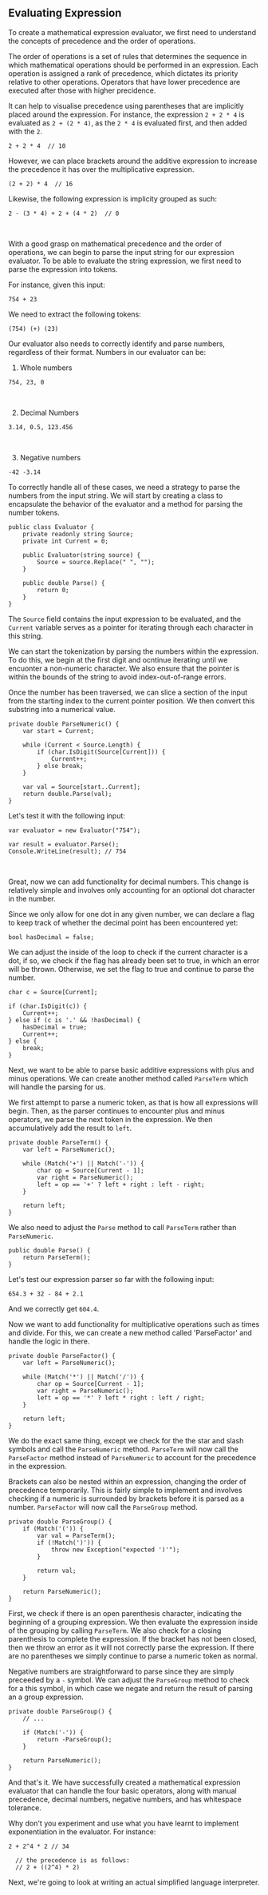 ## Evaluating Expression

To create a mathematical expression evaluator, we first need to understand the concepts of precedence and the order of operations.

The order of operations is a set of rules that determines the sequence in which mathematical operations should be performed in an expression. Each operation is assigned a rank of precedence, which dictates its priority relative to other operations. Operators that have lower precedence are executed after those with higher precidence.

It can help to visualise precedence using parentheses that are implicitly placed around the expression. For instance, the expression `2 + 2 * 4` is evaluated as `2 + (2 * 4)`, as the `2 * 4` is evaluated first, and then added with the `2`.

```
2 + 2 * 4  // 10
```

However, we can place brackets around the additive expression to increase the precedence it has over the multiplicative expression.

```
(2 + 2) * 4  // 16
```

Likewise, the following expression is implicity grouped as such:

```
2 - (3 * 4) + 2 + (4 * 2)  // 0
```

<br/>

With a good grasp on mathematical precedence and the order of operations, we can begin to parse the input string for our expression evaluator. To be able to evaluate the string expression, we first need to parse the expression into tokens.

For instance, given this input:

```
754 + 23
```

We need to extract the following tokens:

```
(754) (+) (23)
```

Our evaluator also needs to correctly identify and parse numbers, regardless of their format. Numbers in our evaluator can be:


1. Whole numbers
```
754, 23, 0
```

<br/>

2. Decimal Numbers
```
3.14, 0.5, 123.456
```

<br/>

3. Negative numbers
```
-42 -3.14
```

To correctly handle all of these cases, we need a strategy to parse the numbers from the input string. We will start by creating a class to encapsulate the behavior of the evaluator and a method for parsing the number tokens.


```
public class Evaluator {
    private readonly string Source;
    private int Current = 0;

    public Evaluator(string source) {
        Source = source.Replace(" ", "");
    }

    public double Parse() {
        return 0;
    }
}
```

The `Source` field contains the input expression to be evaluated, and the `Current` variable serves as a pointer for iterating through each character in this string.

We can start the tokenization by parsing the numbers within the expression. To do this, we begin at the first digit and ocntinue iterating until we encuonter a non-numeric character. We also ensure that the pointer is within the bounds of the string to avoid index-out-of-range errors.

Once the number has been traversed, we can slice a section of the input from the starting index to the current pointer position. We then convert this substring into a numerical value.

```
private double ParseNumeric() {
    var start = Current;

    while (Current < Source.Length) {
        if (char.IsDigit(Source[Current])) {
            Current++;
        } else break;
    }

    var val = Source[start..Current];
    return double.Parse(val);
}
```

Let's test it with the following input:

```
var evaluator = new Evaluator("754");

var result = evaluator.Parse();
Console.WriteLine(result); // 754
```

<br/>

Great, now we can add functionality for decimal numbers. This change is relatively simple and involves only accounting for an optional dot character in the number.

Since we only allow for one dot in any given number, we can declare a flag to keep track of whether the decimal point has been encountered yet:

```
bool hasDecimal = false;
```

We can adjust the inside of the loop to check if the current character is a dot, if so, we check if the flag has already been set to true, in which an error will be thrown. Otherwise, we set the flag to true and continue to parse the number.

```
char c = Source[Current];

if (char.IsDigit(c)) {
    Current++;
} else if (c is '.' && !hasDecimal) {
    hasDecimal = true;
    Current++;
} else {
    break;
}
```

Next, we want to be able to parse basic additive expressions with plus and minus operations. We can create another method called `ParseTerm` which will handle the parsing for us.

We first attempt to parse a numeric token, as that is how all expressions will begin. Then, as the parser continues to encounter plus and minus operators, we parse the next token in the expression. We then accumulatively add the result to `left`.

```
private double ParseTerm() {
    var left = ParseNumeric();

    while (Match('+') || Match('-')) {
        char op = Source[Current - 1];
        var right = ParseNumeric();
        left = op == '+' ? left + right : left - right;
    }

    return left;
}
```

We also need to adjust the `Parse` method to call `ParseTerm` rather than `ParseNumeric`.

```
public double Parse() {
    return ParseTerm();
}
```

Let's test our expression parser so far with the following input:

```
654.3 + 32 - 84 + 2.1
```

And we correctly get `604.4`.

Now we want to add functionality for multiplicative operations such as times and divide. For this, we can create a new method called 'ParseFactor' and handle the logic in there.

```
private double ParseFactor() {
    var left = ParseNumeric();

    while (Match('*') || Match('/')) {
        char op = Source[Current - 1];
        var right = ParseNumeric();
        left = op == '*' ? left * right : left / right;
    }

    return left;
}
```

We do the exact same thing, except we check for the the star and slash symbols and call the `ParseNumeric` method. `ParseTerm` will now call the `ParseFactor` method instead of `ParseNumeric` to account for the precedence in the expression.

Brackets can also be nested within an expression, changing the order of precedence temporarily. This is fairly simple to implement and involves checking if a numeric is surrounded by brackets before it is parsed as a number. `ParseFactor` will now call the `ParseGroup` method.

```
private double ParseGroup() {
    if (Match('(')) {
        var val = ParseTerm();
        if (!Match(')')) {
            throw new Exception("expected ')'");
        }

        return val;
    }

    return ParseNumeric();
}
```

First, we check if there is an open parenthesis character, indicating the beginning of a grouping expression. We then evaluate the expression inside of the grouping by calling `ParseTerm`. We also check for a closing parenthesis to complete the expression. If the bracket has not been closed, then we throw an error as it will not correctly parse the expression. If there are no parentheses we simply continue to parse a numeric token as normal.

Negative numbers are straightforward to parse since they are simply preceeded by a `-` symbol. We can adjust the `ParseGroup` method to check for a this symbol, in which case we negate and return the result of parsing an a group expression.

```
private double ParseGroup() {
    // ...

    if (Match('-')) {
        return -ParseGroup();
    }
    
    return ParseNumeric();
}
```

And that's it. We have successfully created a mathematical expression evaluator that can handle the four basic operators, along with manual precedence, decimal numbers, negative numbers, and has whitespace tolerance. 

Why don't you experiment and use what you have learnt to implement exponentiation in the evaluator. For instance:

```
2 + 2^4 * 2 // 34

  // the precedence is as follows:
  // 2 + ((2^4) * 2)
```

Next, we're going to look at writing an actual simplified language interpreter.
